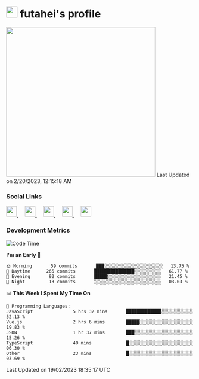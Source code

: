 <h1><img src="https://fonts.gstatic.com/s/e/notoemoji/latest/1f914/512.gif" width="30"/> futahei's profile</h1>
<!--START_SECTION:lapras-card-->
<a href="https://lapras.com/public/M9NU3UQ" target="_blank" rel="noopener noreferrer"><img src="https://lapras-card-generator.vercel.app/api/svg?e=3.42&b=3.57&i=3.19&b1=%23232323&b2=%236d6d6d&i1=%23212121&i2=%23818181&l=ja" width="400" ></a>  
Last Updated on 2/20/2023, 12:15:18 AM
<!--END_SECTION:lapras-card-->

<h3>Social Links</h3>
<p>
  <a href= "https://github.com/futahei">
    <img src="https://img.icons8.com/ios-filled/50/000000/github.svg" width="28px"/>
  </a>
  &emsp;
  <a href= "https://www.youtube.com/channel/UC6cSz5FoLd8ib7Qnncyj-eg">
    <img src="https://img.icons8.com/ios-filled/50/000000/youtube.svg" width="28px"/>
  </a>
  &emsp;
  <a href= "https://twitter.com/kohei_fttk">
    <img src="https://img.icons8.com/ios-filled/50/000000/twitter.svg" width="28px"/>
  </a>
  &emsp;
  <a href= "https://keybase.io/futahei">
    <img src="https://img.icons8.com/ios-filled/50/000000/keybase2.svg" width="28px"/>
  </a>
  &emsp;
  <a href="mailto:kohei_f@cynack.com">
    <img src="https://img.icons8.com/ios-filled/50/000000/email.png" width="28px"/>
  </a>
</p>

<h3>Development Metrics</h3>

<!--START_SECTION:waka-->
![Code Time](http://img.shields.io/badge/Code%20Time-1%2C134%20hrs%2028%20mins-blue)

**I'm an Early 🐤** 

```text
🌞 Morning       59 commits       ███░░░░░░░░░░░░░░░░░░░░░░   13.75 % 
🌆 Daytime      265 commits       ███████████████░░░░░░░░░░   61.77 % 
🌃 Evening       92 commits       █████░░░░░░░░░░░░░░░░░░░░   21.45 % 
🌙 Night         13 commits       ░░░░░░░░░░░░░░░░░░░░░░░░░   03.03 % 

```


📊 **This Week I Spent My Time On** 

```text
💬 Programming Languages: 
JavaScript               5 hrs 32 mins       █████████████░░░░░░░░░░░░   52.13 % 
Vue.js                   2 hrs 6 mins        █████░░░░░░░░░░░░░░░░░░░░   19.83 % 
JSON                     1 hr 37 mins        ███░░░░░░░░░░░░░░░░░░░░░░   15.26 % 
TypeScript               40 mins             █░░░░░░░░░░░░░░░░░░░░░░░░   06.30 % 
Other                    23 mins             █░░░░░░░░░░░░░░░░░░░░░░░░   03.69 % 

```


 Last Updated on 19/02/2023 18:35:17 UTC
<!--END_SECTION:waka-->

